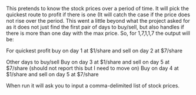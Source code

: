 This pretends to know the stock prices over a period of time.  It will pick the quickest route to profit if there
is one (It will catch the case if the price does not rise over the period. This went a little beyond what the project
asked for as it does not just find the first pair of days to buy/sell, but also handles if there is more than one day with
the max price. So, for 1,7,1,1,7  the output will be:

For quickest profit buy on day 1 at $1/share and sell on day 2 at $7/share

Other days to buy/sell
Buy on day 3 at $1/share and sell on day 5 at $7/share (should not report this but I need to move on)
Buy on day 4 at $1/share and sell on day 5 at $7/share

When run it will ask you to input a comma-delimited list of stock prices.  
